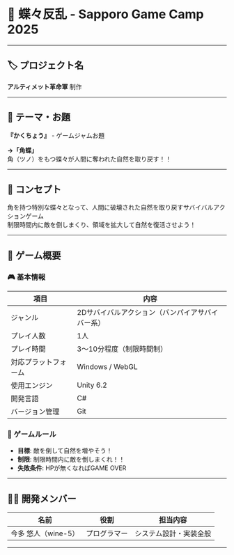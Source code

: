 # 🦋 蝶々反乱 - Sapporo Game Camp 2025

---

## 🏷️ プロジェクト名
**アルティメット革命軍** 制作

---

## 🧩 テーマ・お題
**『かくちょう』** - ゲームジャムお題

**→「角蝶」**  
角（ツノ）をもつ蝶々が人間に奪われた自然を取り戻す！！

---

## 🧠 コンセプト
角を持つ特別な蝶々となって、人間に破壊された自然を取り戻すサバイバルアクションゲーム  
制限時間内に敵を倒しまくり、領域を拡大して自然を復活させよう！

---

## 🎯 ゲーム概要

### 🎮 基本情報
| 項目 | 内容 |
|------|------|
| ジャンル | 2Dサバイバルアクション（バンパイアサバイバー系） |
| プレイ人数 | 1人 |
| プレイ時間 | 3〜10分程度（制限時間制） |
| 対応プラットフォーム | Windows / WebGL |
| 使用エンジン | Unity 6.2 |
| 開発言語 | C# |
| バージョン管理 | Git |

### 🎲 ゲームルール
- **目標**: 敵を倒して自然を増やそう！
- **制限**: 制限時間内に敵を倒しまくれ！！
- **失敗条件**: HPが無くなればGAME OVER

---

## 🧑‍💻 開発メンバー
| 名前 | 役割 | 担当内容 |
|------|------|----------|
| 今多 悠人（wine-5） | プログラマー | システム設計・実装全般 |

---